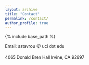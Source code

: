```yaml
---
layout: archive
title: "Contact"
permalink: /contact/
author_profile: true
---
```


{% include base_path %}

Email: sstavrou 📪 uci dot edu

4065 Donald Bren Hall
Irvine, CA 92697

<!-- <embed src="https://www.linkedin.com/in/steliostavroulakis" width="650" height="1800" type='application/pdf'> -->
